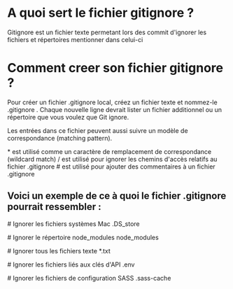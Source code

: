 # A quoi sert le fichier gitignore ?
Gitignore est un fichier texte permetant lors des commit d'ignorer les fichiers et répertoires mentionner dans celui-ci

# Comment creer son fichier gitignore ?
Pour créer un fichier .gitignore local, créez un fichier texte et nommez-le .gitignore . Chaque nouvelle ligne devrait lister un fichier additionnel ou un répertoire que vous voulez que Git ignore.

Les entrées dans ce fichier peuvent aussi suivre un modèle de correspondance (matching pattern).

\* est utilisé comme un caractère de remplacement de correspondance (wildcard match)
/ est utilisé pour ignorer les chemins d'accès relatifs au fichier .gitignore
\# est utilisé pour ajouter des commentaires à un fichier .gitignore

## Voici un exemple de ce à quoi le fichier .gitignore pourrait ressembler :

\# Ignorer les fichiers systèmes Mac
.DS_store

\# Ignorer le répertoire node_modules
node_modules

\# Ignorer tous les fichiers texte
*.txt

\# Ignorer les fichiers liés aux clés d'API
.env

\# Ignorer les fichiers de configuration SASS
.sass-cache